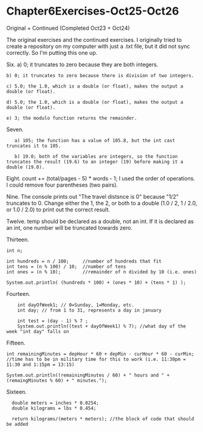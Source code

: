 Chapter6Exercises-Oct25-Oct26
=============================

Original + Continued (Completed Oct23 + Oct24)

The original exercises and the continued exercises. I originally tried to create a repository on my computer with just a .txt file, but it did not sync correctly. So I'm putting this one up.

Six. 
    a) 0; it truncates to zero because they are both integers.

    b) 0; it truncates to zero because there is division of two integers.
    
    c) 5.0; the 1.0, which is a double (or float), makes the output a double (or float).
    
    d) 5.0; the 1.0, which is a double (or float), makes the output a double (or float).
    
    e) 3; the modulo function returns the remainder.


Seven. 

       a) 105; the function has a value of 105.8, but the int cast truncates it to 105.

       b) 19.0; both of the variables are integers, so the function truncates the result (19.6) to an integer (19) before making it a double (19.0).


Eight. count += (total/pages - 5) * words - 1; I used the order of operations. I could remove four parentheses (two pairs).


Nine. The console prints out "The travel distsnce is 0" because "1/2" truncates to 0. Change either the 1, the 2, or both to       a double (1.0 / 2, 1 / 2.0, or 1.0 / 2.0) to print out the correct result.


Twelve. temp should be declared as a double, not an int. If it is declared as an int, one number will be truncated towards 		zero.


Thirteen.
	
	int n;
		
	int hundreds = n / 100;     //number of hundreds that fit
	int tens = (n % 100) / 10;  //number of tens
	int ones = (n % 10);        //remainder of n divided by 10 (i.e. ones)
		
	System.out.println( (hundreds * 100) + (ones * 10) + (tens * 1) );


Fourteen.   

	    int dayOfWeek1; // 0=Sunday, 1=Monday, etc.
	    int day; // from 1 to 31, represents a day in january
				
	    int test = (day - 1) % 7 ;
	    System.out.println((test + dayOfWeek1) % 7); //what day of the week "int day" falls on


Fifteen.    

	int remainingMinutes = depHour * 60 + depMin - curHour * 60 - curMin; //time has to be in military time for this to work (i.e. 11:30pm = 11:30 and 1:15pm = 13:15)

	System.out.println((remainingMinutes / 60) + " hours and " + (remaingMinutes % 60) + " minutes.");


Sixteen.  

	  double meters = inches * 0.0254;
  	  double kilograms = lbs * 0.454;
  
  	  return kilograms/(meters * meters); //the block of code that should be added
